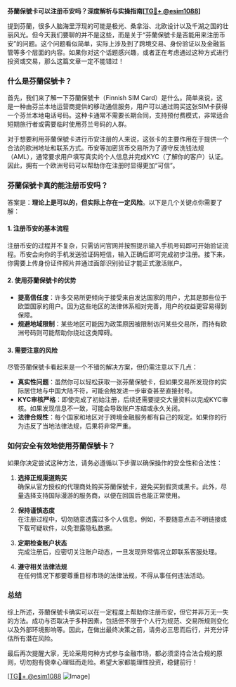 **芬蘭保號卡可以注册币安吗？深度解析与实操指南[[TG💪+ @esim1088](https://t.me/s/esim1088)]**

提到芬蘭，很多人脑海里浮现的可能是极光、桑拿浴、北欧设计以及千湖之国的壮丽风光。但今天我们要聊的并不是这些，而是关于“芬蘭保號卡是否能用来注册币安”的问题。这个问题看似简单，实际上涉及到了跨境交易、身份验证以及金融监管等多个层面的内容。如果你对这个话题感兴趣，或者正在考虑通过这种方式进行投资或交易，那么这篇文章一定不能错过！

### 什么是芬蘭保號卡？

首先，我们来了解一下芬蘭保號卡（Finnish SIM Card）是什么。简单来说，这是一种由芬兰本地运营商提供的移动通信服务，用户可以通过购买这张SIM卡获得一个芬兰本地电话号码。这种卡通常不需要长期合同，支持预付费模式，非常适合短期旅行者或需要临时使用芬兰号码的人群。

对于想要利用芬蘭保號卡进行币安注册的人来说，这张卡的主要作用在于提供一个合法的欧洲地址和联系方式。币安等加密货币交易所为了遵守反洗钱法规（AML），通常要求用户填写真实的个人信息并完成KYC（了解你的客户）认证。因此，拥有一个欧洲号码可以帮助你在注册时显得更加“可信”。

### 芬蘭保號卡真的能注册币安吗？

答案是：**理论上是可以的，但实际上存在一定风险**。以下是几个关键点你需要了解：

#### 1. 注册币安的基本流程

注册币安的过程并不复杂，只需访问官网并按照提示输入手机号码即可开始验证流程。币安会向你的手机发送验证码短信，输入正确后即可完成初步注册。接下来，你需要上传身份证件照片并通过面部识别验证才能正式激活账户。

#### 2. 使用芬蘭保號卡的优势

- **提高信任度**：许多交易所更倾向于接受来自发达国家的用户，尤其是那些位于欧盟国家的用户。因为这些地区的法律体系相对完善，用户的权益更容易得到保障。
- **规避地域限制**：某些地区可能因为政策原因被限制访问某些交易所，而持有欧洲号码则可能帮助你绕过这类障碍。

#### 3. 需要注意的风险

尽管芬蘭保號卡看起来是一个不错的解决方案，但仍需注意以下几点：

- **真实性问题**：虽然你可以轻松获取一张芬蘭保號卡，但如果交易所发现你的实际居住地与中国大陆不符，可能会触发进一步审查甚至直接封号。
- **KYC审核严格**：即使完成了初始注册，后续还需要提交大量资料以完成KYC审核。如果发现信息不一致，可能会导致账户冻结或永久关闭。
- **法律合规性**：每个国家和地区对于跨境金融服务都有自己的规定。如果你的行为违反了当地法律法规，后果将非常严重。

### 如何安全有效地使用芬蘭保號卡？

如果你决定尝试这种方法，请务必遵循以下步骤以确保操作的安全性和合法性：

1. **选择正规渠道购买**  
   确保从官方授权的代理商处购买芬蘭保號卡，避免买到假货或黑卡。此外，尽量选择支持国际漫游的服务商，以便在回国后也能正常使用。

2. **保持谨慎态度**  
   在注册过程中，切勿随意透露过多个人信息。例如，不要随意点击不明链接或下载可疑软件，以免泄露隐私数据。

3. **定期检查账户状态**  
   完成注册后，应密切关注账户动态，一旦发现异常情况立即联系客服处理。

4. **遵守相关法律法规**  
   在任何情况下都要尊重目标市场的法律法规，不得从事任何违法活动。

### 总结

综上所述，芬蘭保號卡确实可以在一定程度上帮助你注册币安，但它并非万无一失的方法。成功与否取决于多种因素，包括但不限于个人行为规范、交易所规则变化以及外部环境影响等。因此，在做出最终决策之前，请务必三思而后行，并充分评估所有潜在风险。

最后再次提醒大家，无论采用何种方式参与金融市场，都必须坚持合法合规的原则，切勿抱有侥幸心理铤而走险。希望大家都能理性投资，稳健前行！

[[TG💪+ @esim1088](https://t.me/s/esim1088) ![Image](https://i.postimg.cc/4NQfJmqS/Snipaste-2025-05-13-00-14-12.png)]